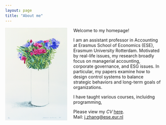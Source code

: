 ```yaml
---
layout: page
title: "About me"
---
```


<img style="border: 0px solid ; width: 200px; height: 300px; float: left; padding-right:20px" src="images/david-hockney-vase.jpg" alt="hi" class="inline-block">
Welcome to my homepage!

I am an assistant professor in Accounting at Erasmus School of Economics (ESE), Erasmum University Rotterdam. Motivated by real-life issues, my research broadly focus on managerial accounting, corporate governance, and ESG issues. In particular, my papers examine how to design control systems to balance strategic behaviors and long-term goals of organizations. 

I have taught various courses, incluidng programming, 

Please view my *CV* [here](https://). <br>
Mail: [j.zhang@ese.eur.nl](mailto:j.zhang@ese.eur.nl)


